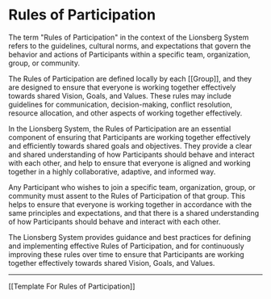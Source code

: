 # Rules of Participation

The term "Rules of Participation" in the context of the Lionsberg System refers to the guidelines, cultural norms, and expectations that govern the behavior and actions of Participants within a specific team, organization, group, or community.

The Rules of Participation are defined locally by each [[Group]], and they are designed to ensure that everyone is working together effectively towards shared Vision, Goals, and Values. These rules may include guidelines for communication, decision-making, conflict resolution, resource allocation, and other aspects of working together effectively.

In the Lionsberg System, the Rules of Participation are an essential component of ensuring that Participants are working together effectively and efficiently towards shared goals and objectives. They provide a clear and shared understanding of how Participants should behave and interact with each other, and help to ensure that everyone is aligned and working together in a highly collaborative, adaptive, and informed way.

Any Participant who wishes to join a specific team, organization, group, or community must assent to the Rules of Participation of that group. This helps to ensure that everyone is working together in accordance with the same principles and expectations, and that there is a shared understanding of how Participants should behave and interact with each other.

The Lionsberg System provides guidance and best practices for defining and implementing effective Rules of Participation, and for continuously improving these rules over time to ensure that Participants are working together effectively towards shared Vision, Goals, and Values.
___
[[Template For Rules of Participation]] 